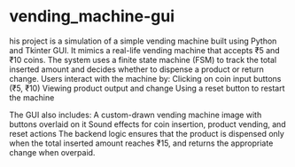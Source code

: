 # vending_machine-gui
his project is a simulation of a simple vending machine built using Python and Tkinter GUI. It mimics a real-life vending machine that accepts ₹5 and ₹10 coins. The system uses a finite state machine (FSM) to track the total inserted amount and decides whether to dispense a product or return change.
Users interact with the machine by:
Clicking on coin input buttons (₹5, ₹10)
Viewing product output and change
Using a reset button to restart the machine

The GUI also includes:
A custom-drawn vending machine image with buttons overlaid on it
Sound effects for coin insertion, product vending, and reset actions
The backend logic ensures that the product is dispensed only when the total inserted amount reaches ₹15, and returns the appropriate change when overpaid.
